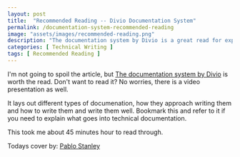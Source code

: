 ```yaml
---
layout: post
title:  "Recommended Reading -- Divio Documentation System"
permalink: /documentation-system-recommended-reading
image: "assets/images/recommended-reading.png"
description: "The documentation system by Divio is a great read for experienced and new technical writers."
categories: [ Technical Writing ]
tags: [ Recommended Reading ]
---
```


I'm not going to spoil the article, but [The documentation system by Divio](https://documentation.divio.com/) is worth the read. Don't want to read it? No worries, there is a video presentation as well.

It lays out different types of documenation, how they approach writing them and how to write them and write them well. Bookmark this and refer to it if you need to explain what goes into technical documentation.

This took me about 45 minutes hour to read through.

Todays cover by: [Pablo Stanley](https://blush.design/artists/pablo-stanley)